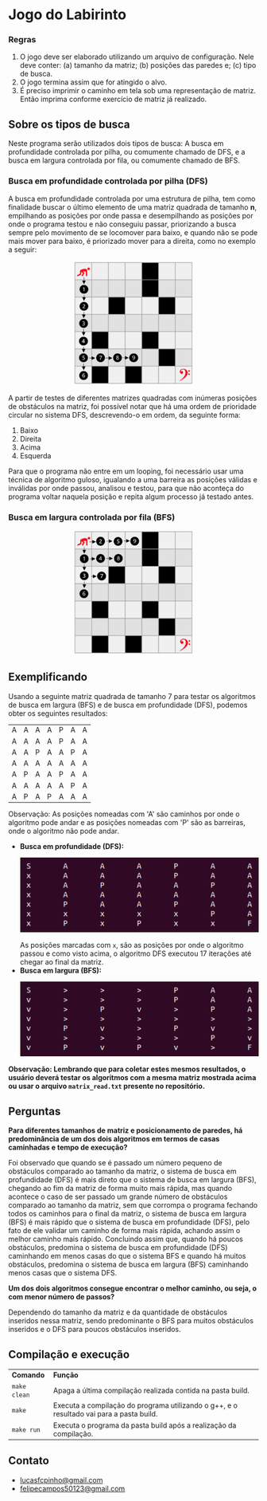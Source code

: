 # Jogo do Labirinto

### Regras

<ol>
  <li>O jogo deve ser elaborado utilizando um arquivo de configuração. Nele deve conter: (a) tamanho da matriz; (b) posições das paredes e; (c) tipo de busca.</li>
  <li> O jogo termina assim que for atingido o alvo.</li>
  <li>É preciso imprimir o caminho em tela sob uma representação de matriz. Então imprima conforme exercício de matriz já realizado.</li>
</ol>

## Sobre os tipos de busca

Neste programa serão utilizados dois tipos de busca: A busca em profundidade controlada por pilha, ou comumente chamado de DFS, e a busca em largura controlada por fila, ou comumente chamado de BFS.

### Busca em profundidade controlada por pilha (DFS)

A busca em profundidade controlada por uma estrutura de pilha, tem como finalidade buscar o último elemento de uma matriz quadrada de tamanho <strong>n</strong>, empilhando as posições por onde passa e desempilhando as posições por onde o programa testou e não conseguiu passar, priorizando a busca sempre pelo movimento de se locomover para baixo, e quando não se pode mais mover para baixo, é priorizado mover para a direita, como no exemplo a seguir:

<p align="center">
  <img height="250rem" src="/imgs/dfs-example.png">
</p>

A partir de testes de diferentes matrizes quadradas com inúmeras posições de obstáculos na matriz, foi possível notar que há uma ordem de prioridade circular no sistema DFS, descrevendo-o em ordem, da seguinte forma:

<ol>
  <li>Baixo</li>
  <li>Direita</li>
  <li>Acima</li>
  <li>Esquerda</li>
</ol>

Para que o programa não entre em um looping, foi necessário usar uma técnica de algoritmo guloso, igualando a uma barreira as posições válidas e inválidas por onde passou, analisou e testou, para que não aconteça do programa voltar naquela posição e repita algum processo já testado antes.

### Busca em largura controlada por fila (BFS)

<p align="center">
  <img height="250rem" src="/imgs/bfs-example.png">
</p>

## Exemplificando

Usando a seguinte matriz quadrada de tamanho 7 para testar os algoritmos de busca em largura (BFS) e de busca em profundidade (DFS), podemos obter os seguintes resultados:

<table align="center">
  <tr>
    <td>A</td>
    <td>A</td>
    <td>A</td>
    <td>A</td>
    <td>P</td>
    <td>A</td>
    <td>A</td>
  </tr>
  <tr>
    <td>A</td>
    <td>A</td>
    <td>A</td>
    <td>A</td>
    <td>P</td>
    <td>A</td>
    <td>A</td>
  </tr>
  <tr>
    <td>A</td>
    <td>A</td>
    <td>P</td>
    <td>A</td>
    <td>A</td>
    <td>P</td>
    <td>A</td>
  </tr>
  <tr>
    <td>A</td>
    <td>A</td>
    <td>A</td>
    <td>A</td>
    <td>A</td>
    <td>A</td>
    <td>A</td>
  </tr>
  <tr>
    <td>A</td>
    <td>P</td>
    <td>A</td>
    <td>A</td>
    <td>P</td>
    <td>A</td>
    <td>A</td>
  </tr>
  <tr>
    <td>A</td>
    <td>A</td>
    <td>A</td>
    <td>A</td>
    <td>A</td>
    <td>P</td>
    <td>A</td>
  </tr>
  <tr>
    <td>A</td>
    <td>P</td>
    <td>A</td>
    <td>P</td>
    <td>A</td>
    <td>A</td>
    <td>A</td>
  </tr>
</table>

  Observação: As posições nomeadas com 'A' são caminhos por onde o algoritmo pode andar e as posições nomeadas com 'P' são as barreiras, onde o algoritmo não pode andar.  

<ul>
  <li>
    <strong>Busca em profundidade (DFS):</strong>
    <p align="center">
      <img height="150rem" src="/imgs/DFSMethod.png">
    </p>
    As posições marcadas com <code>x</code>, são as posições por onde o algoritmo passou e como visto acima, o algoritmo DFS executou 17 iterações até chegar ao final da matriz.
  </li>
  <li>
    <strong>Busca em largura (BFS):</strong>
    <p align="center">
      <img height="150rem" src="/imgs/BFSMethod.png">
    </p>
  </li>
</ul>

<strong>
  Observação: Lembrando que para coletar estes mesmos resultados, o usuário deverá testar os algoritmos com a mesma matriz mostrada acima ou usar o arquivo <code>matrix_read.txt</code> presente no repositório.
  </strong>

## Perguntas

<strong>Para diferentes tamanhos de matriz e posicionamento de paredes, há predominância de um dos dois algoritmos em termos de casas caminhadas e tempo de execução?</strong>

Foi observado que quando se é passado um número pequeno de obstáculos comparado ao tamanho da matriz, o sistema de busca em profundidade (DFS) é mais direto que o sistema de busca em largura (BFS), chegando ao fim da matriz de forma muito mais rápida, mas quando acontece o caso de ser passado um grande número de obstáculos comparado ao tamanho da matriz, sem que corrompa o programa fechando todos os caminhos para o final da matriz, o sistema de busca em largura (BFS) é mais rápido que o sistema de busca em profundidade (DFS), pelo fato de ele validar um caminho de forma mais rápida, achando assim o melhor caminho mais rápido. Concluindo assim que, quando há poucos obstáculos, predomina o sistema de busca em profundidade (DFS) caminhando em menos casas do que o sistema BFS e quando há muitos obstáculos, predomina o sistema de busca em largura (BFS) caminhando menos casas que o sistema DFS.

<strong>Um dos dois algoritmos consegue encontrar o melhor caminho, ou seja, o com menor número de passos?</strong>

Dependendo do tamanho da matriz e da quantidade de obstáculos inseridos nessa matriz, sendo predominante o BFS para muitos obstáculos inseridos e o DFS para poucos obstáculos inseridos.

## Compilação e execução

<table>
  <tr>
    <td><strong>Comando</strong></td>
    <td><strong>Função</strong></td>
  </tr>
  <tr>
    <td><code>make clean</code></td>
    <td>Apaga a última compilação realizada contida na pasta build.</td>
  </tr>
  <tr>
    <td><code>make</code></td>
    <td>Executa a compilação do programa utilizando o g++, e o resultado vai para a pasta build.</td>
  </tr>
  <tr>
    <td><code>make run</code></td>
    <td>Executa o programa da pasta build após a realização da compilação.</td>
  </tr>
</table>

## Contato

- lucasfcpinho@gmail.com
- felipecampos50123@gmail.com
